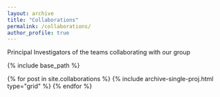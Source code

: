 ```yaml
---
layout: archive
title: "Collaborations"
permalink: /collaborations/
author_profile: true
---
```


Principal Investigators of the teams collaborating with our group

{% include base_path %}

<div class="grid">
  <div class="wrapper">
    {% for post in site.collaborations %}
      {% include archive-single-proj.html type="grid" %}
    {% endfor %}
  </div>
</div>
